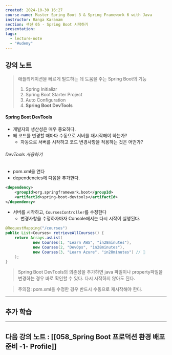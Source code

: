 ```yaml
---
created: 2024-10-30 16:27
course-name: Master Spring Boot 3 & Spring Framework 6 with Java
instructor: Ranga Karanam
section: 섹션 05 - Spring Boot 시작하기
presentation: 
tags:
  - lecture-note
  - "#udemy"
---
```

## 강의 노트
> 애플리케이션을 빠르게 빌드하는 데 도움을 주는 Spring Boot의 기능
> 	1. Spring Initializr
> 	2. Spring Boot Starter Project
> 	3. Auto Configuration
> 	4. **Spring Boot DevTools**

#### Spring Boot DevTools
- 개발자의 생산성은 매우 중요하다.
- 왜 코드를 변경할 때마다 수동으로 서버를 재시작해야 하는가?
	- 자동으로 서버를 시작하고 코드 변경사항을 적용하는 것은 어떤가?

###### DevTools 사용하기
- pom.xml을 연다
- dependencies에 다음을 추가한다.
```xml
<dependency>
	<groupId>org.springframework.boot</groupId>
	<artifactId>spring-boot-devtools</artifactId>
</dependency>
```
- 서버를 시작하고, `CoursesController`를 수정한다
	- 변경사항을 수정하자마자 Console에서는 다시 시작이 실행된다.
```java
@RequestMapping("/courses")
public List<Courses> retrieveAllCourses() {
	return Arrays.asList(
			new Courses(1, "Learn AWS", "in28minutes"),
			new Courses(2, "DevOps", "in28minutes"),
			new Courses(3, "Learn Azure", "in28minutes") // 📌
	);
}
```

> Spring Boot DevTools의 의존성을 추가하면
> 	java 파일이나 property파일을 변경하는 경우
> 		바로 확인할 수 있다. 다시 시작하지 않아도 된다.


> 주의점: pom.xml을 수정한 경우 반드시 수동으로 재시작해야 한다.


---
## 추가 학습


---
## 다음 강의 노트 : [[058_Spring Boot 프로덕션 환경 배포 준비 -1- Profile]]
